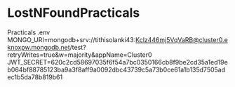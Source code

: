 # LostNFoundPracticals
Practicals
.env
MONGO_URI=mongodb+srv://tithisolanki43:Kclz446mj5VqVaRB@cluster0.eknoxpw.mongodb.net/test?retryWrites=true&w=majority&appName=Cluster0
JWT_SECRET=620c2cd58697035f6f54a7bc0350166cb8f9be2cd35a1ed19eb064bf88785123ba9a3f8aff9a0092dbc43739c5a73b0ce61a1b135d7505adec1b5da78b819b61
